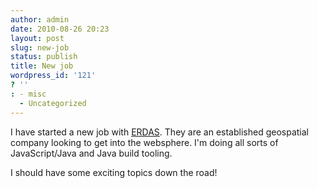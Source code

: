 ```yaml
---
author: admin
date: 2010-08-26 20:23
layout: post
slug: new-job
status: publish
title: New job
wordpress_id: '121'
? ''
: - misc
  - Uncategorized
---
```


I have started a new job with <a href="http://www.erdas.com/">ERDAS</a>.  They are an established geospatial company looking to get into the websphere.  I'm doing all sorts of JavaScript/Java and Java build tooling.

I should have some exciting topics down the road!
